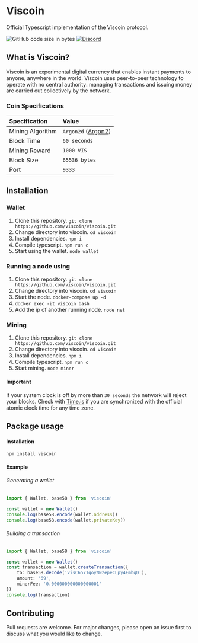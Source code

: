# Viscoin

Official Typescript implementation of the Viscoin protocol.

![GitHub code size in bytes](https://img.shields.io/github/languages/code-size/viscoin/viscoin?style=for-the-badge)
[![Discord](https://img.shields.io/discord/840244262615515148?label=Viscoin&logo=discord&style=for-the-badge)](https://discord.gg/viscoin)

## What is Viscoin?
Viscoin is an experimental digital currency that enables instant payments to anyone, anywhere in the world. Viscoin uses peer-to-peer technology to operate with no central authority: managing transactions and issuing money are carried out collectively by the network.

### Coin Specifications
| Specification | Value |
|:-|:-|
| Mining Algorithm | `Argon2d` ([Argon2](https://en.wikipedia.org/wiki/Argon2)) |
| Block Time | `60 seconds` |
| Mining Reward | `1000 VIS` |
| Block Size | `65536 bytes` |
| Port | `9333` |


## Installation

### Wallet
1. Clone this repository. `git clone https://github.com/viscoin/viscoin.git`
2. Change directory into viscoin. `cd viscoin`
2. Install dependencies. `npm i`
3. Compile typescript. `npm run c`
5. Start using the wallet. `node wallet`

### Running a node using 
1. Clone this repository. `git clone https://github.com/viscoin/viscoin.git`
2. Change directory into viscoin. `cd viscoin`
3. Start the node. `docker-compose up -d`
4. `docker exec -it viscoin bash`
5. Add the ip of another running node. `node net`

### Mining
1. Clone this repository. `git clone https://github.com/viscoin/viscoin.git`
2. Change directory into viscoin. `cd viscoin`
2. Install dependencies. `npm i`
3. Compile typescript. `npm run c`
4. Start mining. `node miner`

#### Important
If your system clock is off by more than `30 seconds` the network will reject your blocks.
Check with [Time.is](https://time.is) if you are synchronized with the official atomic clock time for any time zone.

## Package usage

#### Installation
```
npm install viscoin
```

#### Example

###### Generating a wallet
```typescript
import { Wallet, base58 } from 'viscoin'

const wallet = new Wallet()
console.log(base58.encode(wallet.address))
console.log(base58.encode(wallet.privateKey))
```

###### Building a transaction
```typescript
import { Wallet, base58 } from 'viscoin'

const wallet = new Wallet()
const transaction = wallet.createTransaction({
    to: base58.decode('visC6571qoyNNzepeCLpy4EmhqD'),
    amount: '69',
    minerFee: '0.000000000000000001'
})
console.log(transaction)
```

## Contributing
Pull requests are welcome. For major changes, please open an issue first to discuss what you would like to change.